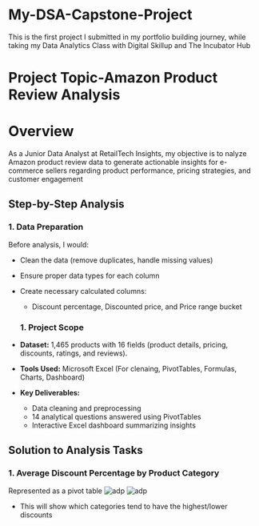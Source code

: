# My-DSA-Capstone-Project
This is the first project I submitted in my portfolio building journey, while taking my Data Analytics Class with Digital Skillup and The Incubator Hub

# Project Topic-Amazon Product Review Analysis

# Overview
As a Junior Data Analyst at RetailTech Insights, my objective is to nalyze Amazon product review data to generate actionable insights for e-commerce sellers regarding product performance, pricing strategies, and customer engagement

## Step-by-Step Analysis
### 1. Data Preparation
Before analysis, I would:
- Clean the data (remove duplicates, handle missing values)
- Ensure proper data types for each column
- Create necessary calculated columns:
  - Discount percentage, Discounted price, and Price range bucket

  ### **1. Project Scope**  
- **Dataset:** 1,465 products with 16 fields (product details, pricing, discounts, ratings, and reviews).  
- **Tools Used:** Microsoft Excel (For clenaing, PivotTables, Formulas, Charts, Dashboard)  
- **Key Deliverables:**  
  - Data cleaning and preprocessing  
  - 14 analytical questions answered using PivotTables  
  - Interactive Excel dashboard summarizing insights
 
## Solution to Analysis Tasks
### 1. Average Discount Percentage by Product Category
 Represented as a pivot table
 ![adp](https://github.com/user-attachments/assets/aa4cb1d7-566c-4956-97c7-2c1dc4baa537)
![adp](https://github.com/user-attachments/assets/7931c3ff-289a-4107-b7fe-17dc8ccf546e)

- This will show which categories tend to have the highest/lower discounts


